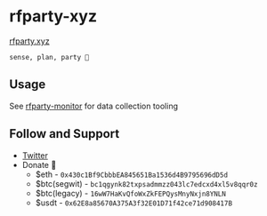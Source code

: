 # rfparty-xyz

[rfparty.xyz](https://rfparty.xyz)

`sense, plan, party 🤘` 

## Usage

See [rfparty-monitor](https://github.com/datapartyjs/rfparty-monitor) for data collection tooling

## Follow and Support

 * [Twitter](https://twitter.com/datapartydao)
 * Donate 🤲
   * $eth - `0x430c1Bf9CbbbEA845651Ba1536d4B9795696dD5d`
   * $btc(segwit) - `bc1qgynk82txpsadmmzz043lc7edcxd4xl5v8qqr0z`
   * $btc(legacy) - `16wW7HaKvQfoWxZkFEPQysMnyNxjn8YNLN`
   * $usdt - `0x62E8a85670A375A3f32E01D71f42ce71d908417B`


